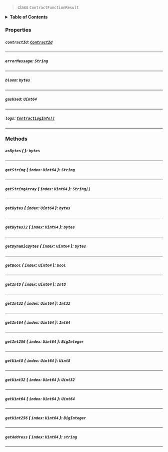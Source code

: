 > class `ContractFunctionResult`

<details>
<summary><b>Table of Contents</b></summary>

| Item | Java | JavaScript | Go
| - | - | - | - |
| [`contractId`](#contractid-contractid) | ✅ | ✅ | ✅
| [`errorMessage`](#errormessage-string) | ✅ | ✅ | ✅
| [`bloom`](#bloom-bytes) | ✅ | ✅ | ✅
| [`gasUsed`](#gasused-uint64) | ✅ | ✅ | ✅
| [`logs`](#logs-contractloginfo) | ✅ | ✅ | ✅
| [`asBytes`](#asbytes-bytes) | ✅ | ✅ | ✅
| [`getString`](#getstring-index-uint64-string) | ✅ | ✅ | ✅
| [`getStringArray`](#getstringarray-index-uint64-string) | ✅ | ✅ | ✅
| [`getBytes`](#getbytes-index-uint64-bytes) | ✅ | ✅ | ✅
| [`getBytes32`](#getbytes32-index-uint64-bytes) | ✅ | ✅ | ✅
| [`getDynamicBytes`](#getdynamicbytes-index-uint64-bytes) | ✅ | ✅ | ✅
| [`getBool`](#getbool-index-uint64-bool) | ✅ | ✅ | ✅
| [`getInt8`](#getint8-index-uint64-int8) | ✅ | ✅ | ✅
| [`getInt32`](#getint32-index-uint64-int32) | ✅ | ✅ | ✅
| [`getInt64`](#getint64-index-uint64-int64) | ✅ | ✅ | ✅
| [`getInt256`](#getint256-index-uint64-biginteger) | ✅ | ✅ | ✅
| [`getUint8`](#getuint8-index-uint64-uint8) | ✅ | ✅ | ✅
| [`getUint32`](#getuint32-index-uint64-uint32) | ✅ | ✅ | ✅
| [`getUint64`](#getuint64-index-uint64-uint64) | ✅ | ✅ | ✅
| [`getUint256`](#getuint256-index-uint64-biginteger) | ✅ | ✅ | ✅
| [`getAddress`](#getaddress-index-uint64-string) | ✅ | ✅ | ✅

</details>

### Properties

##### `contractId`: [`ContractId`](reference/contract/ContractId.md)

---

##### `errorMessage`: `String`

---

##### `bloom`: `bytes`

---

##### `gasUsed`: `Uint64`

---

##### `logs`: [`ContractLogInfo[]`](reference/contract/ContractLogInfo.md)

---

### Methods

##### `asBytes` ( ): `bytes`

---

##### `getString` ( `index`: `Uint64` ): `String`

---

##### `getStringArray` ( `index`: `Uint64` ): `String[]`

---

##### `getBytes` ( `index`: `Uint64` ): `bytes`

---

##### `getBytes32` ( `index`: `Uint64` ): `bytes`

---

##### `getDynamicBytes` ( `index`: `Uint64` ): `bytes`

---

##### `getBool` ( `index`: `Uint64` ): `bool`

---

##### `getInt8` ( `index`: `Uint64` ): `Int8`

---

##### `getInt32` ( `index`: `Uint64` ): `Int32`

---

##### `getInt64` ( `index`: `Uint64` ): `Int64`

---

##### `getInt256` ( `index`: `Uint64` ): `BigInteger`

---

##### `getUint8` ( `index`: `Uint64` ): `Uint8`

---

##### `getUint32` ( `index`: `Uint64` ): `Uint32`

---

##### `getUint64` ( `index`: `Uint64` ): `Uint64`

---

##### `getUint256` ( `index`: `Uint64` ): `BigInteger`

---

##### `getAddress` ( `index`: `Uint64` ): `string`

---
